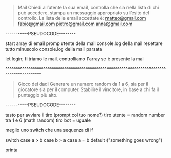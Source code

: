 > Mail
Chiedi all’utente la sua email, controlla che sia nella lista di chi può accedere, stampa un messaggio appropriato sull’esito del controllo. La lista delle email accettate è:
matteo@gmail.com
fabio@gmail.com
pietro@gmail.com
anna@gmail.com


-----------PSEUDOCODE--------

start
array di email
promp utente della mail
console.log della mail
resettare tutto minuscolo
console.log della mail parsata

let login;
filtriamo le mail.
controlliamo l'array se è presente la mai


^^^^^^^^^^^^^^^^^^^^^^^^^^^^^^^^^^^^^^^^^^^^^^^^^^^^^^^^^^^^^^^^^^^^^^^^^^^^^^^^^^^^^^^^^^^^^
> Gioco dei dadi
Generare un numero random da 1 a 6, sia per il giocatore sia per il computer.
Stabilire il vincitore, in base a chi fa il punteggio più alto.



-----------PSEUDOCODE--------


tasto per avviare il tiro (prompt col tuo nome?)
tiro utente = random number tra 1 e 6 (math.random)
tiro bot = uguale

meglio uno switch che una sequenza di if

switch
    case a > b
    case b > a
    case a = b
    default ("something goes wrong")

printa